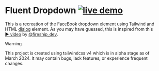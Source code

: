 # Fluent Dropdown [![live demo](https://img.shields.io/badge/LIVE%20DEMO-000?logo=vercel&logoColor=white)](https://fluent-dropdown.vercel.app/)

This is a recreation of the FaceBook dropdown element using Tailwind and HTML [dialog](https://developer.mozilla.org/en-US/docs/Web/HTML/Element/dialog) element. As you may have guessed, this is inspired from this [▶️ video](https://youtu.be/IF6k0uZuypA?si=8KKeTQEqDi2DpyY0) by [@fireship_dev](https://twitter.com/fireship_dev).

> [!WARNING]
> This project is created using tailwindcss v4 which is in alpha stage as of March 2024. It may contain bugs, lack features, or experience frequent changes.
